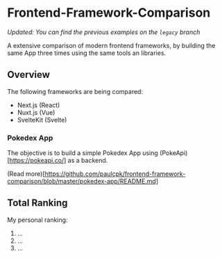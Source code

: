 # Frontend-Framework-Comparison

*Updated: You can find the previous examples on the `legacy` branch*

A extensive comparison of modern frontend frameworks, by building the same App three times using the same tools an libraries.

## Overview

The following frameworks are being compared:
- Next.js (React)
- Nuxt.js (Vue)
- SvelteKit (Svelte)

### Pokedex App

The objective is to build a simple Pokedex App using (PokeApi)[https://pokeapi.co/] as a backend.

(Read more)[https://github.com/paulcpk/frontend-framework-comparison/blob/master/pokedex-app/README.md]


## Total Ranking

My personal ranking:
1. ...
2. ...
3. ...
